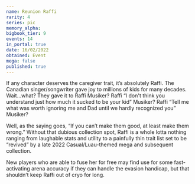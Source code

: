 ```yaml
---
name: Reunion Raffi
rarity: 4
series: pic
memory_alpha:
bigbook_tier: 9
events: 14
in_portal: true
date: 16/02/2022
obtained: Event
mega: false
published: true
---
```


If any character deserves the caregiver trait, it’s absolutely Raffi. The Canadian singer/songwriter gave joy to millions of kids for many decades. Wait…what? They gave it to Raffi Musiker? Raffi “I don't think you understand just how much it sucked to be your kid” Musiker? Raffi “Tell me what was worth ignoring me and Dad until we hardly recognized you” Musiker?

Well, as the saying goes, “If you can’t make them good, at least make them wrong.” Without that dubious collection spot, Raffi is a whole lotta nothing ranging from laughable stats and utility to a painfully thin trait list set to be “revived” by a late 2022 Casual/Luau-themed mega and subsequent collection.

New players who are able to fuse her for free may find use for some fast-activating arena accuracy if they can handle the evasion handicap, but that shouldn’t keep Raffi out of cryo for long.
